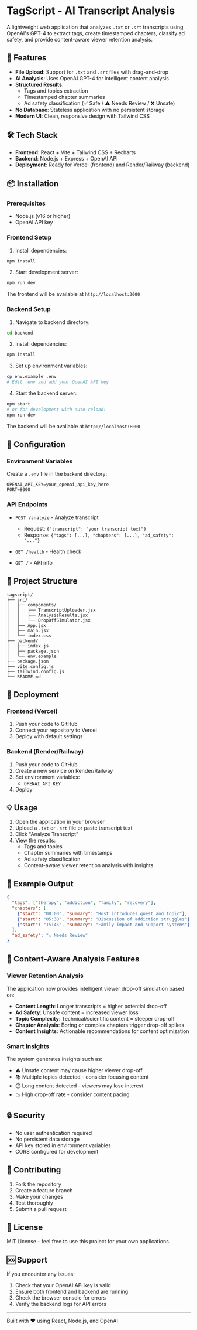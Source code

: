 # TagScript - AI Transcript Analysis

A lightweight web application that analyzes `.txt` or `.srt` transcripts using OpenAI's GPT-4 to extract tags, create timestamped chapters, classify ad safety, and provide content-aware viewer retention analysis.

## 🚀 Features

- **File Upload**: Support for `.txt` and `.srt` files with drag-and-drop
- **AI Analysis**: Uses OpenAI GPT-4 for intelligent content analysis
- **Structured Results**: 
  - Tags and topics extraction
  - Timestamped chapter summaries
  - Ad safety classification (✅ Safe / ⚠️ Needs Review / ❌ Unsafe)
- **No Database**: Stateless application with no persistent storage
- **Modern UI**: Clean, responsive design with Tailwind CSS

## 🛠️ Tech Stack

- **Frontend**: React + Vite + Tailwind CSS + Recharts
- **Backend**: Node.js + Express + OpenAI API
- **Deployment**: Ready for Vercel (frontend) and Render/Railway (backend)

## 📦 Installation

### Prerequisites

- Node.js (v16 or higher)
- OpenAI API key

### Frontend Setup

1. Install dependencies:
```bash
npm install
```

2. Start development server:
```bash
npm run dev
```

The frontend will be available at `http://localhost:3000`

### Backend Setup

1. Navigate to backend directory:
```bash
cd backend
```

2. Install dependencies:
```bash
npm install
```

3. Set up environment variables:
```bash
cp env.example .env
# Edit .env and add your OpenAI API key
```

4. Start the backend server:
```bash
npm start
# or for development with auto-reload:
npm run dev
```

The backend will be available at `http://localhost:8000`

## 🔧 Configuration

### Environment Variables

Create a `.env` file in the `backend` directory:

```env
OPENAI_API_KEY=your_openai_api_key_here
PORT=8000
```

### API Endpoints

- `POST /analyze` - Analyze transcript
  - Request: `{"transcript": "your transcript text"}`
  - Response: `{"tags": [...], "chapters": [...], "ad_safety": "..."}`

- `GET /health` - Health check
- `GET /` - API info

## 📁 Project Structure

```
tagscript/
├── src/
│   ├── components/
│   │   ├── TranscriptUploader.jsx
│   │   ├── AnalysisResults.jsx
│   │   └── DropOffSimulator.jsx
│   ├── App.jsx
│   ├── main.jsx
│   └── index.css
├── backend/
│   ├── index.js
│   ├── package.json
│   └── env.example
├── package.json
├── vite.config.js
├── tailwind.config.js
└── README.md
```

## 🚀 Deployment

### Frontend (Vercel)

1. Push your code to GitHub
2. Connect your repository to Vercel
3. Deploy with default settings

### Backend (Render/Railway)

1. Push your code to GitHub
2. Create a new service on Render/Railway
3. Set environment variables:
   - `OPENAI_API_KEY`
4. Deploy

## 💡 Usage

1. Open the application in your browser
2. Upload a `.txt` or `.srt` file or paste transcript text
3. Click "Analyze Transcript"
4. View the results:
   - Tags and topics
   - Chapter summaries with timestamps
   - Ad safety classification
   - Content-aware viewer retention analysis with insights

## 🎯 Example Output

```json
{
  "tags": ["therapy", "addiction", "family", "recovery"],
  "chapters": [
    {"start": "00:00", "summary": "Host introduces guest and topic"},
    {"start": "05:30", "summary": "Discussion of addiction struggles"},
    {"start": "15:45", "summary": "Family impact and support systems"}
  ],
  "ad_safety": "⚠️ Needs Review"
}
```

## 🧠 Content-Aware Analysis Features

### Viewer Retention Analysis
The application now provides intelligent viewer drop-off simulation based on:

- **Content Length**: Longer transcripts = higher potential drop-off
- **Ad Safety**: Unsafe content = increased viewer loss
- **Topic Complexity**: Technical/scientific content = steeper drop-off
- **Chapter Analysis**: Boring or complex chapters trigger drop-off spikes
- **Content Insights**: Actionable recommendations for content optimization

### Smart Insights
The system generates insights such as:
- ⚠️ Unsafe content may cause higher viewer drop-off
- 📚 Multiple topics detected - consider focusing content
- ⏱️ Long content detected - viewers may lose interest
- 📉 High drop-off rate - consider content pacing

## 🔒 Security

- No user authentication required
- No persistent data storage
- API key stored in environment variables
- CORS configured for development

## 🤝 Contributing

1. Fork the repository
2. Create a feature branch
3. Make your changes
4. Test thoroughly
5. Submit a pull request

## 📄 License

MIT License - feel free to use this project for your own applications.

## 🆘 Support

If you encounter any issues:

1. Check that your OpenAI API key is valid
2. Ensure both frontend and backend are running
3. Check the browser console for errors
4. Verify the backend logs for API errors

---

Built with ❤️ using React, Node.js, and OpenAI



